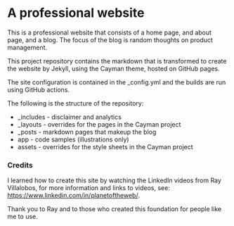 # A professional website

This is a professional website that consists of a home page, and about page, and a blog.  The focus of the blog is random thoughts on product management.

This project repository contains the markdown that is transformed to create the website by Jekyll, using the Cayman theme, hosted on GitHub pages.

The site configuration is contained in the _config.yml and the builds are run using GitHub actions.

The following is the structure of the repository:

* _includes - disclaimer and analytics
* _layouts - overrides for the pages in the Cayman project
* _posts - markdown pages that makeup the blog
* app - code samples (illustrations only)
* assets - overrides for the style sheets in the Cayman project

### Credits

I learned how to create this site by watching the LinkedIn videos from Ray Villalobos, for more information and links to videos, see: https://www.linkedin.com/in/planetoftheweb/.

Thank you to Ray and to those who created this foundation for people like me to use.
